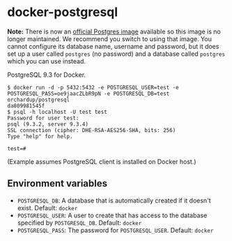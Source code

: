 docker-postgresql
=================

**Note:** There is now an [official Postgres image](https://github.com/orchardup/docker-postgresql) available so this image is no longer maintained. We recommend you switch to using that image. You cannot configure its database name, username and password, but it does set up a user called `postgres` (no password) and a database called `postgres` which you can use instead.

PostgreSQL 9.3 for Docker.

    $ docker run -d -p 5432:5432 -e POSTGRESQL_USER=test -e POSTGRESQL_PASS=oe9jaacZLbR9pN -e POSTGRESQL_DB=test orchardup/postgresql
    da809981545f
    $ psql -h localhost -U test test
    Password for user test:
    psql (9.3.2, server 9.3.4)
    SSL connection (cipher: DHE-RSA-AES256-SHA, bits: 256)
    Type "help" for help.

    test=#

(Example assumes PostgreSQL client is installed on Docker host.)


## Environment variables

 - `POSTGRESQL_DB`: A database that is automatically created if it doesn't exist. Default: `docker`
 - `POSTGRESQL_USER`: A user to create that has access to the database specified by `POSTGRESQL_DB`. Default: `docker`
 - `POSTGRESQL_PASS`: The password for `POSTGRESQL_USER`. Default: `docker`



